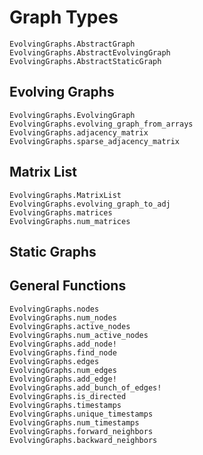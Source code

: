 # Graph Types

```@docs
EvolvingGraphs.AbstractGraph
EvolvingGraphs.AbstractEvolvingGraph
EvolvingGraphs.AbstractStaticGraph
```

## Evolving Graphs

```@docs
EvolvingGraphs.EvolvingGraph
EvolvingGraphs.evolving_graph_from_arrays
EvolvingGraphs.adjacency_matrix
EvolvingGraphs.sparse_adjacency_matrix
```

## Matrix List

```@docs
EvolvingGraphs.MatrixList
EvolvingGraphs.evolving_graph_to_adj
EvolvingGraphs.matrices
EvolvingGraphs.num_matrices
```

## Static Graphs


## General Functions

```@docs
EvolvingGraphs.nodes
EvolvingGraphs.num_nodes
EvolvingGraphs.active_nodes
EvolvingGraphs.num_active_nodes
EvolvingGraphs.add_node!
EvolvingGraphs.find_node
EvolvingGraphs.edges
EvolvingGraphs.num_edges
EvolvingGraphs.add_edge!
EvolvingGraphs.add_bunch_of_edges!
EvolvingGraphs.is_directed
EvolvingGraphs.timestamps
EvolvingGraphs.unique_timestamps
EvolvingGraphs.num_timestamps
EvolvingGraphs.forward_neighbors
EvolvingGraphs.backward_neighbors
```
